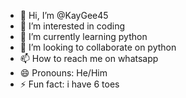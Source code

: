 - 👋 Hi, I’m @KayGee45
- 👀 I’m interested in coding
- 🌱 I’m currently learning python 
- 💞️ I’m looking to collaborate on python
- 📫 How to reach me on whatsapp
- 😄 Pronouns: He/Him
- ⚡ Fun fact: i have 6 toes

<!---
KayGee45/KayGee45 is a ✨ special ✨ repository because its `README.md` (this file) appears on your GitHub profile.
You can click the Preview link to take a look at your changes.
--->
